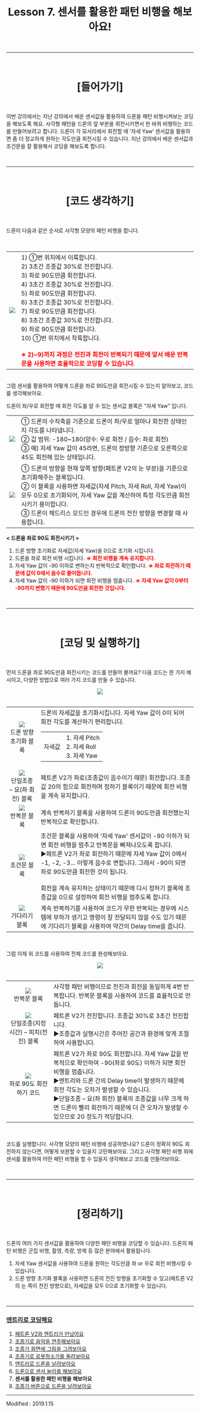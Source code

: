 <br>

<div align="center">
    <h1>Lesson 7. 센서를 활용한 패턴 비행을 해보아요!</h1>
</div>

<br>

---

<br>


<div align="center">
    <h1>[들어가기]</h1>
</div>

<br>

이번 강의에서는 지난 강의에서 배운 센서값을 활용하여 드론을 패턴 비행시켜보는 코딩을 해보도록 해요. 사각형 패턴을 드론의 앞 부분을 회전시키면서 한 바퀴 비행하는 코드를 만들어보려고 합니다. 드론이 각 모서리에서 회전할 때 ‘자세 Yaw’ 센서값을 활용하면 좀 더 정교하게 원하는 각도만큼 회전시킬 수 있습니다. 지난 강의에서 배운 센서값과 조건문을 잘 활용해서 코딩을 해보도록 합니다.

<br>

---

<br>


<div align="center">
    <h1>[코드 생각하기]</h1>
</div>

<br>

드론이 다음과 같은 순서로 사각형 모양의 패턴 비행을 합니다.

<br>

<div align="center">
    <table>
        <tr>
            <td>
                <div align="center">
                    <img src="images/image189.png">
                </div>
            </td>
            <td>
                <div align="left">
                    1)	①번 위치에서 이륙합니다.<br>
                    2)	3초간 조종값 30%로 전진합니다.<br>
                    3)	좌로 90도만큼 회전합니다.<br>
                    4)	3초간 조종값 30%로 전진합니다.<br>
                    5)	좌로 90도만큼 회전합니다.<br>
                    6)	3초간 조종값 30%로 전진합니다.<br>
                    7)	좌로 90도만큼 회전합니다.<br>
                    8)	3초간 조종값 30%로 전진합니다.<br>
                    9)	좌로 90도만큼 회전합니다.<br>
                    10)	①번 위치에서 착륙합니다.<br>
                    <br>
                    <font color="red"><b>※	2)~9)까지 과정은 전진과 회전이 반복되기 때문에 앞서 배운 반복문을 사용하면 효율적으로 코딩할 수 있습니다.</b></font>
                </div>
            </td>
        </tr>
    </table>
</div>
<br>
그럼 센서를 활용하여 어떻게 드론을 좌로 90도만큼 회전시킬 수 있는지 알아보고, 코드를 생각해보아요.
<br>

드론이 좌/우로 회전할 때 회전 각도를 알 수 있는 센서값 블록은 “자세 Yaw” 입니다.

<div align="center">
    <table>
        <tr>
            <td>
                <div align="center">
                    <img src="images/image175.png">
                </div>
            </td>
            <td>
                <div align="left">
                    ①	드론의 수직축을 기준으로 드론이 좌/우로 얼마나 회전한 상태인지 각도를 나타냅니다.<br>
                    ②	값 범위: -180~180(양수: 우로 회전 / 음수: 좌로 회전)<br>
                    ③	예) 자세 Yaw 값이 45라면, 드론의 정방향 기준으로 오른쪽으로 45도 회전해 있는 상태입니다.
                </div>
            </td>
        </tr>
        <tr>
            <td>
                <div align="center">
                    <img src="images/image190.png">
                </div>
            </td>
            <td>
                <div align="left">
                    ①	드론의 방향을 현재 앞쪽 방향(페트론 V2의 눈 부분)을 기준으로 초기화해주는 블록입니다.<br>
②	이 블록을 사용하면 자세값(자세 Pitch, 자세 Roll, 자세 Yaw)이 모두 0으로 초기화되어, 자세 Yaw 값을 계산하여 특정 각도만큼 회전시키기 용이합니다.<br>
③	드론이 헤드리스 모드인 경우에 드론의 전진 방향을 변경할 때 사용합니다.
                </div>
            </td>
        </tr>
    </table>
</div>

<b>< 드론을 좌로 90도 회전시키기 ></b><br>
1)	드론 방향 초기화로 자세값(자세 Yaw)을 0으로 초기화 시킵니다.<br>
2)	드론을 좌로 회전 비행 시킵니다.  <font color="red"><b>⇒ 회전 비행을 계속 유지합니다.</b></font><br>
3)	자세 Yaw 값이 -90 이하로 변하는지 반복적으로 확인합니다.  <font color="red"><b>⇒ 좌로 회전하기 때문에 값이 0에서 음수로 줄어듭니다.</b></font><br>
4)	자세 Yaw 값이 -90 이하가 되면 회전 비행을 멈춥니다.  <font color="red"><b>⇒ 자세 Yaw 값이 0부터 -90까지 변했기 때문에 90도만큼 회전한 것입니다.</b></font><br>

<br>

---

<br>


<div align="center">
    <h1>[코딩 및 실행하기]</h1>
</div>

<br>

먼저 드론을 좌로 90도만큼 회전시키는 코드를 만들어 볼까요? 다음 코드는 한 가지 예시이고, 다양한 방법으로 여러 가지 코드를 만들 수 있습니다.
<br>
<div align="center">
    <img src="images/image191.png">
</div>
<br>
<div align="center">
    <table>
        <tr>
            <td>
                <div align="center">
                    <img src="images/image190.png"><br>
                    드론 방향 초기화 블록
                </div>
            </td>
            <td>
                <div align="left">
                    드론의 자세값을 초기화시킵니다. 자세 Yaw 값이 0이 되어 회전 각도를 계산하기 편리합니다.
                </div>
                <div align="center">
                    <table>
                        <tr>
                            <td>
                                자세값
                            </td>
                            <td>
                                1. 자세 Pitch<br>
                                2. 자세 Roll<br>
                                3. 자세 Yaw
                            </td>
                        </tr>
                    </table>
                </div>
            </td>
        </tr>
        <tr>
            <td>
                <div align="center">
                    <img src="images/image192.png"><br>
                    단일조종 – 요(좌 회전) 블록
                </div>
            </td>
            <td>
                <div align="left">
                    페트론 V2가 좌로(조종값이 음수이기 때문) 회전합니다. 조종값 20의 힘으로 회전하며 정하기 블록이기 때문에 회전 비행을 계속 유지합니다.
                </div>
            </td>
        </tr>
        <tr>
            <td>
                <div align="center">
                    <img src="images/image113.png"><br>
                    반복문 블록
                </div>
            </td>
            <td>
                <div align="left">
                    계속 반복하기 블록을 사용하여 드론이 90도만큼 회전했는지 반복적으로 확인합니다.
                </div>
            </td>
        </tr>
        <tr>
            <td>
                <div align="center">
                    <img src="images/image193.png"><br>
                    조건문 블록
                </div>
            </td>
            <td>
                <div align="left">
                    조건문 블록을 사용하여 ‘자세 Yaw’ 센서값이 -90 이하가 되면 회전 비행을 멈추고 반복문을 빠져나오도록 합니다.<br>
                    ▶페트론 V2가 좌로 회전하기 때문에 자세 Yaw 값이 0에서 -1, -2, -3… 이렇게 음수로 변합니다. 그래서 -90이 되면 좌로 90도만큼 회전한 것이 됩니다.<br><br>
                    회전을 계속 유지하는 상태이기 때문에 다시 정하기 블록에 조종값을 0으로 설정하여 회전 비행을 멈추도록 합니다.
                </div>
            </td>
        </tr>
        <tr>
            <td>
                <div align="center">
                    <img src="images/image49.png"><br>
                    기다리기 블록
                </div>
            </td>
            <td>
                <div align="left">
                    계속 반복하기를 사용하여 코드가 무한 반복되는 경우에 시스템에 부하가 생기고 명령이 잘 전달되지 않을 수도 있기 때문에 기다리기 블록을 사용하여 약간의 Delay time을 줍니다.
                </div>
            </td>
        </tr>
    </table>
</div>

<br>

그럼 이제 위 코드를 사용하여 전체 코드를 완성해보아요.
<br>
<div align="center">
    <img src="images/image194.png">
</div>
<br>
<div align="center">
    <table>
        <tr>
            <td>
                <div align="center">
                    <img src="images/image195.png"><br>
                    반복문 블록
                </div>
            </td>
            <td>
                <div align="left">
                    사각형 패턴 비행이므로 전진과 회전을 동일하게 4번 반복합니다. 반복문 블록을 사용하여 코드를 효율적으로 만듭니다.
                </div>
            </td>
        </tr>
        <tr>
            <td>
                <div align="center">
                    <img src="images/image196.png"><br>
                    단일조종(지정시간) – 피치(전진) 블록
                </div>
            </td>
            <td>
                <div align="left">
                    페트론 V2가 전진합니다. 조종값 30%로 3초간 전진합니다.<br>
                    ▶조종값과 실행시간은 주어진 공간과 환경에 맞게 조절하여 사용합니다.
                </div>
            </td>
        </tr>
        <tr>
            <td>
                <div align="center">
                    <img src="images/image197.png"><br>
                    좌로 90도 회전하기 코드
                </div>
            </td>
            <td>
                <div align="left">
                    페트론 V2가 좌로 90도 회전합니다. 자세 Yaw 값을 반복적으로 확인하여 -90(좌로 90도) 이하가 되면 회전 비행을 멈춥니다.<br>
                    ▶엔트리와 드론 간의 Delay time이 발생하기 때문에 회전 각도는 오차가 발생할 수 있습니다.<br>
                    ▶단일조종 – 요(좌 회전) 블록의 조종값을 너무 크게 하면 드론이 빨리 회전하기 때문에 더 큰 오차가 발생할 수 있으므로 20 정도가 적당합니다.
                </div>
            </td>
        </tr>
    </table>
</div>
<br>

코드를 실행합니다. 사각형 모양의 패턴 비행에 성공하였나요? 드론이 정확히 90도 회전하지 않는다면, 어떻게 보완할 수 있을지 고민해보아요. 그리고 사각형 패턴 비행 외에 센서를 활용하여 어떤 패턴 비행을 할 수 있을지 생각해보고 코드를 만들어보아요.

<br>

---

<br>


<div align="center">
    <h1>[정리하기]</h1>
</div>

<br>

드론의 여러 가지 센서값을 활용하여 다양한 패턴 비행을 코딩할 수 있습니다. 드론의 패턴 비행은 군집 비행, 촬영, 측량, 방제 등 많은 분야에서 활용됩니다.

1. 자세 Yaw 센서값을 사용하여 드론을 원하는 각도만큼 좌 or 우로 회전 비행시킬 수 있습니다.
2. 드론 방향 초기화 블록을 사용하면 드론의 전진 방향을 초기화할 수 있고(페트론 V2의 눈 쪽이 전진 방향으로), 자세값을 모두 0으로 초기화할 수 있습니다.


<br>

---

### [엔트리로 코딩해요](../)

 1. [페트론 V2와 엔트리가 만났어요](../lesson1)
 2. [조종기로 음악을 연주해보아요](../lesson2)
 3. [조종기 화면에 그림을 그려보아요](../lesson3)
 4. [조종기로 로봇청소기를 돌려보아요](../lesson4)
 5. [엔트리로 드론을 날려보아요](../lesson5)
 6. [드론으로 센서 놀이를 해보아요](../lesson6)
 7. **센서를 활용한 패턴 비행을 해보아요**
 8. [조종기 버튼으로 드론을 날려보아요](../lesson8)
 
 
---

Modified : 2019.1.15